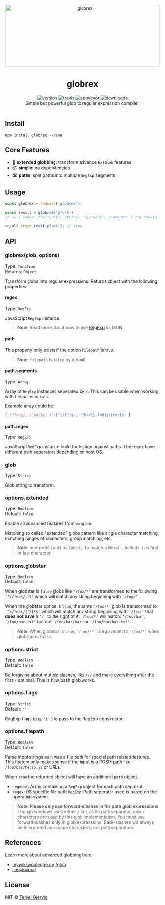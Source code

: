 <div align="center">
  <img src="https://github.com/terkelg/globrex/raw/master/globrex.png" alt="globrex" width="500" height="200" />
</div>

<h1 align="center">globrex</h1>

<div align="center">
  <a href="https://npmjs.org/package/globrex">
    <img src="https://img.shields.io/npm/v/globrex.svg" alt="version" />
  </a>
  <a href="https://travis-ci.org/terkelg/globrex">
    <img src="https://img.shields.io/travis/terkelg/globrex.svg" alt="travis" />
  </a>
  <a href="https://ci.appveyor.com/project/terkelg/globrex">
    <img src="https://ci.appveyor.com/api/projects/status/ecbnb3whibj5iqcj?svg=true" alt="appveyor" />
  </a>
  <a href="https://npmjs.org/package/globrex">
    <img src="https://img.shields.io/npm/dm/globrex.svg" alt="downloads" />
  </a>
</div>

<div align="center">Simple but powerful glob to regular expression compiler.</div>

<br />


## Install

```
npm install globrex --save
```


## Core Features

- 💪 **extended globbing:** transform advance `ExtGlob` features
- 📦 **simple**: no dependencies
- 🛣️ **paths**: split paths into multiple `RegExp` segments


## Usage

```js
const globrex = require('globrex');

const result = globrex('p*uck')
// => { regex: /^p.*uck$/, string: '^p.*uck$', segments: [ /^p.*uck$/ ] }

result.regex.test('pluck'); // true
```


## API

### globrex(glob, options)

Type: `function`<br>
Returns: `Object`

Transform globs intp regular expressions.
Returns object with the following properties:


#### regex

Type: `RegExp`

JavaScript `RegExp` instance.

> **Note**: Read more about how to use [RegExp](https://developer.mozilla.org/en-US/docs/Web/JavaScript/Reference/Global_Objects/RegExp) on MDN.


#### path

This property only exists if the option `filepath` is true.

> **Note:** `filepath` is `false` by default

#### path.segments

Type: `Array`

Array of `RegExp` instances seperated by `/`. 
This can be usable when working with file paths or urls. 

Example array could be:
```js
[ /^foo$/, /^bar$/, /^([^\/]*)$/, '^baz\\.(md|js|txt)$' ]
```


#### path.regex

Type: `RegExp`

JavaScript `RegExp` instance build for testign against paths.
The regex have different path seperators depending on host OS.


### glob

Type: `String`

Glob string to transform.


### options.extended

Type: `Boolean`<br>
Default: `false`

Enable all advanced features from `extglob`.

Matching so called "extended" globs pattern like single character matching, matching ranges of characters, group matching, etc.

> **Note**: Interprets `[a-d]` as `[abcd]`. To match a literal `-`, include it as first or last character.


### options.globstar

Type: `Boolean`<br>
Default: `false`

When globstar is `false` globs like `'/foo/*'` are transformed to the following
`'^\/foo\/.*$'` which will match any string beginning with `'/foo/'`.

When the globstar option is `true`, the same `'/foo/*'` glob is transformed to
`'^\/foo\/[^/]*$'` which will match any string beginning with `'/foo/'` that **does not have** a `'/'` to the right of it. `'/foo/*'` will match: `'/foo/bar'`, `'/foo/bar.txt'` but not `'/foo/bar/baz'` or `'/foo/bar/baz.txt'`.

> **Note**: When globstar is `true`, `'/foo/**'` is equivelant to `'/foo/*'` when globstar is `false`.


### options.strict

Type: `Boolean`<br>
Default: `false`

Be forgiving about mutiple slashes, like `///` and make everything after the first `/` optional. This is how bash glob works.


### options.flags

Type: `String`<br>
Default: `''`

RegExp flags (e.g. `'i'` ) to pass to the RegExp constructor.


### options.filepath

Type: `Boolean`<br>
Default: `false`

Parse input strings as it was a file path for special path related features. This feature only makes sense if the input is a POSIX path like `/foo/bar/hello.js` or URLs.

When `true` the returned object will have an additional `path` object.

- `segment`: Array containing a `RegExp` object for each path segment.
- `regex`: OS specific file path `RegExp`. Path seperator used is based on the operating system.

> **Note: Please only use forward-slashes in file path glob expressions**
> Though windows uses either `/` or `\` as its path separator, only `/`
> characters are used by this glob implementation.  You must use
> forward-slashes **only** in glob expressions. Back-slashes will always
> be interpreted as escape characters, not path separators.


## References

Learn more about advanced globbing here
- [mywiki.wooledge.org/glob](http://mywiki.wooledge.org/glob)
- [linuxjournal](http://www.linuxjournal.com/content/bash-extended-globbing)


## License

MIT © [Terkel Gjervig](https://terkel.com)
